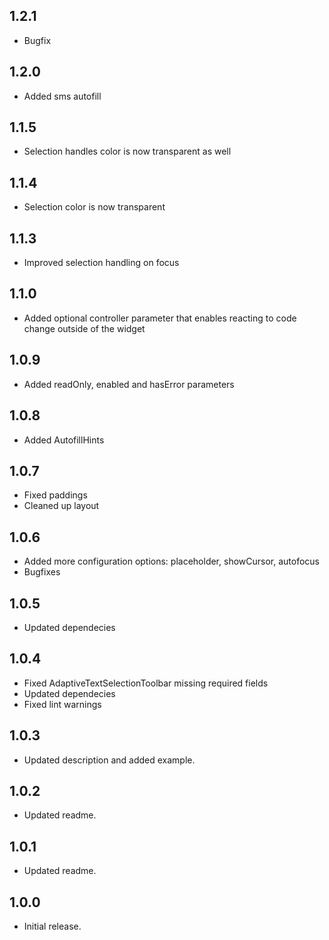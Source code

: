 ## 1.2.1

* Bugfix

## 1.2.0

* Added sms autofill

## 1.1.5

* Selection handles color is now transparent as well

## 1.1.4

* Selection color is now transparent

## 1.1.3

* Improved selection handling on focus

## 1.1.0

* Added optional controller parameter that enables reacting to code change outside of the widget


## 1.0.9

* Added readOnly, enabled and hasError parameters

## 1.0.8

* Added AutofillHints

## 1.0.7

* Fixed paddings
* Cleaned up layout

## 1.0.6

* Added more configuration options: placeholder, showCursor, autofocus
* Bugfixes

## 1.0.5

* Updated dependecies

## 1.0.4

* Fixed AdaptiveTextSelectionToolbar missing required fields
* Updated dependecies
* Fixed lint warnings

## 1.0.3

* Updated description and added example.

## 1.0.2

* Updated readme.

## 1.0.1

* Updated readme.

## 1.0.0

* Initial release.
